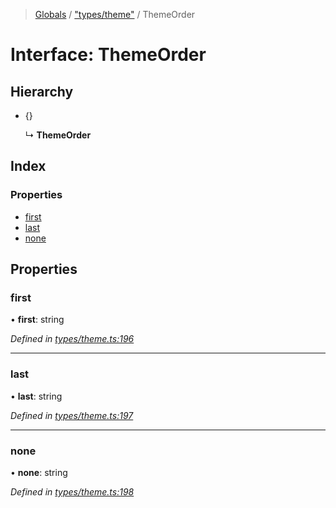 > [Globals](../README.md) / ["types/theme"](../modules/_types_theme_.md) / ThemeOrder

# Interface: ThemeOrder

## Hierarchy

- {}

  ↳ **ThemeOrder**

## Index

### Properties

- [first](_types_theme_.themeorder.md#first)
- [last](_types_theme_.themeorder.md#last)
- [none](_types_theme_.themeorder.md#none)

## Properties

### first

• **first**: string

_Defined in [types/theme.ts:196](https://github.com/kenoxa/beamwind/blob/main/packages/beamwind/src/types/theme.ts#L196)_

---

### last

• **last**: string

_Defined in [types/theme.ts:197](https://github.com/kenoxa/beamwind/blob/main/packages/beamwind/src/types/theme.ts#L197)_

---

### none

• **none**: string

_Defined in [types/theme.ts:198](https://github.com/kenoxa/beamwind/blob/main/packages/beamwind/src/types/theme.ts#L198)_
